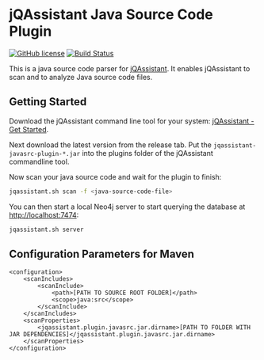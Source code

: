 # jQAssistant Java Source Code Plugin

[![GitHub license](https://img.shields.io/badge/License-GPL%20v3-blue.svg)](https://github.com/softvis-research/jqa-javasrc-plugin/blob/master/LICENSE)
[![Build Status](https://travis-ci.com/softvis-research/jqa-javasrc-plugin.svg)](https://travis-ci.com/softvis-research/jqa-javasrc-plugin)

This is a java source code parser for [jQAssistant](https://www.jqassistant.org).
It enables jQAssistant to scan and to analyze Java source code files.

## Getting Started

Download the jQAssistant command line tool for your system: [jQAssistant - Get Started](https://jqassistant.org/get-started/).

Next download the latest version from the release tab. Put the `jqassistant-javasrc-plugin-*.jar` into the plugins folder 
of the jQAssistant commandline tool.

Now scan your java source code and wait for the plugin to finish:

```bash
jqassistant.sh scan -f <java-source-code-file>
```

You can then start a local Neo4j server to start querying the database at [http://localhost:7474](http://localhost:7474):

```bash
jqassistant.sh server
```

## Configuration Parameters for Maven

```
<configuration>
	<scanIncludes>
		<scanInclude>
			<path>[PATH TO SOURCE ROOT FOLDER]</path>
			<scope>java:src</scope>
		</scanInclude>
	</scanIncludes>
	<scanProperties>
		<jqassistant.plugin.javasrc.jar.dirname>[PATH TO FOLDER WITH JAR DEPENDENCIES]</jqassistant.plugin.javasrc.jar.dirname>
	</scanProperties>
</configuration>
```
